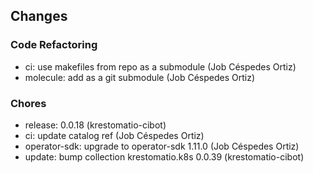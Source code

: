 ## Changes

### Code Refactoring

* ci: use makefiles from repo as a submodule (Job Céspedes Ortiz)
* molecule: add as a git submodule (Job Céspedes Ortiz)

### Chores

* release: 0.0.18 (krestomatio-cibot)
* ci: update catalog ref (Job Céspedes Ortiz)
* operator-sdk: upgrade to operator-sdk 1.11.0 (Job Céspedes Ortiz)
* update: bump collection krestomatio.k8s 0.0.39 (krestomatio-cibot)

